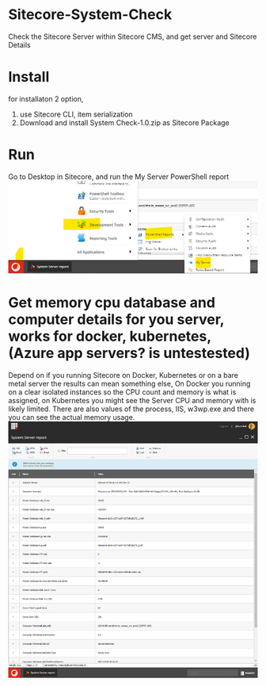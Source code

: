 # Sitecore-System-Check
Check the Sitecore Server within Sitecore CMS, and get server and Sitecore Details

# Install
for installaton 2 option,
1) use Sitecore CLI, item serialization
2) Download and install System Check-1.0.zip  as Sitecore Package

# Run
Go to Desktop in Sitecore, and run the My Server PowerShell report
![Example](https://raw.githubusercontent.com/jbluemink/Sitecore-System-Check/master/start-sitecore-system-server-report.png)

# Get memory cpu database and computer details for you server, works for docker, kubernetes, (Azure app servers? is untestested)
Depend on if you running Sitecore on Docker, Kubernetes or on a bare metal server the results can mean something else, On Docker you running on a clear isolated instances so the CPU count and memory is what is assigned, on Kubernetes you might see the Server CPU and memory with is likely limited.
There are also values of the process, IIS, w3wp.exe and there you can see the actual memory usage.
![Example](https://raw.githubusercontent.com/jbluemink/Sitecore-System-Check/master/sitecore-system-server-report.png)